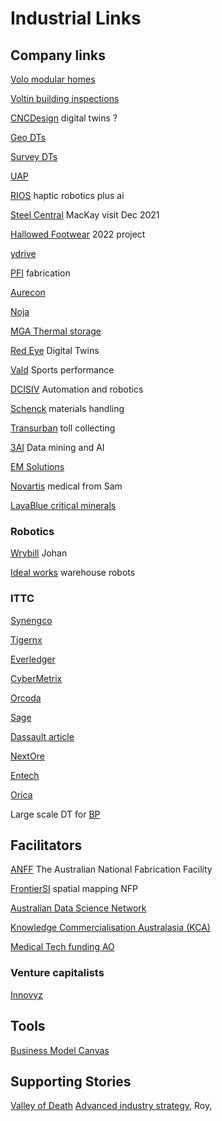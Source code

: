 # Industrial Links
<!-- Industrial contracts -->

## Company links
[Volo modular homes](http://www.volomodular.com.au/residential-modular-home/)

[Voltin building inspections](https://www.voltin.com.au/voltin-about-us/)

[CNCDesign](https://www.cncdesign.com.au/) digital twins ?

[Geo DTs](https://www.aamgroup.com/)

[Survey DTs](https://www.fugro.com/)

[UAP](https://cooperativeresearch.org.au/robot-artist-with-eyes-delivers-international-growth-for-aussie-company-and-creates-new-jobs-for-humans/)

[RIOS](https://www.rios.ai/) haptic robotics plus ai

[Steel Central](https://www.steelcentral.com.au/) MacKay visit Dec 2021

[Hallowed Footwear](https://hallowedfootwear.com.au/) 2022 project

[ydrive](http://ydrive.me/)

[PFI](https://www.pfi.com.au/) fabrication

[Aurecon](https://www.aurecongroup.com/)

[Noja](https://www.nojapower.com.au/)

[MGA Thermal storage](https://www.mgathermalstorage.com/about)

[Red Eye](https://www.redeye.co/) Digital Twins

[Vald](https://vald.com/#:~:text=VALD%20was%20established%20in%20January,%2C%20the%20NordBord%2C%20was%20conceived.) Sports performance 

[DCISIV](https://dcisiv.com.au/) Automation and robotics

[Schenck](https://www.schenckprocess.com/contact-support/office-contacts) materials handling

[Transurban](https://www.transurban.com/news/bridge-fun-run-raises-over-one-million) toll collecting 

[3AI](https://intersect.org.au/analytics/) Data mining and AI

[EM Solutions](https://www.emsolutions.com.au/)

[Novartis](https://www.novartis.com/) medical from Sam 

[LavaBlue critical minerals](http://www.lavablue.com.au/)

### Robotics

[Wrybill](https://www.wrybillrobotics.com/) Johan

[Ideal works](https://idealworks.com/en/company/) warehouse robots

### ITTC
[Synengco](https://synengco.com/)

[Tigernx](https://www.tigernix.com/about-us)

[Everledger](https://everledger.io/resources/)

[CyberMetrix](https://cybermetrix.com.au/about_cybermetrix.html)

[Orcoda](https://orcoda.com/)

[Sage](https://www.sageautomation.com/)

[Dassault article ](https://www.forbes.com/sites/dassaultsystemes/2022/08/08/6-ways-contextual-data-can-drive-informed-decision-making-in-manufacturing/?sh=5797f82f47b7)

[NextOre](https://nextore.com.au/our-company/)

[Entech](https://entechelectronics.com.au/)

[Orica](https://www.orica.com/news-media/2021/orica-lights-fuse-on-fresh-wave-of-mining-transformation-with-data-ai-and-cloud)

Large scale DT for [BP](https://discover.aveva.com/nurture-eatdt/video-aveva-digital-twin-delivers-transformational-value-to-bp)

## Facilitators
[ANFF](https://www.anff.org.au/) The Australian National Fabrication Facility

[FrontierSI](https://frontiersi.com.au/) spatial mapping NFP

[Australian Data Science Network](https://www.australiandatascience.net/)

[Knowledge Commercialisation Australasia (KCA)](https://techtransfer.org.au/about/)

[Medical Tech funding AO](https://www.aofoundation.org/who-we-are)

### Venture capitalists
[Innovyz](https://www.innovyz.com/australia)

## Tools
[Business Model Canvas](https://miro.com/app/board/o9J_l_ZGBKg=/?utm_campaign=Free%20Tools%20Download&utm_medium=email&_hsmi=135218566&_hsenc=p2ANqtz--H0vvrTVRYjtkhRYr98oUCnF0RVJWbmTTOSacHTUznCe60B8-a1ic4SC_B5J9RXinJc9H1pYux5fP3Kg6QxwcfJSsVH9BKMq93CviMKyr0CaMvvms&utm_content=135218566&utm_source=hs_automation)

## Supporting Stories
[Valley of Death](https://eig.org/dueling-theories-of-innovation/)
[Advanced industry strategy](https://www.innovationaus.com/can-australia-catch-up-in-the-race-for-advanced-industries/), Roy, 

